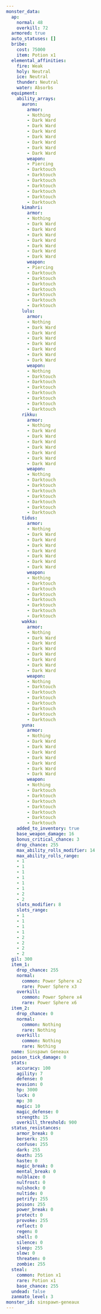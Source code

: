 ```yaml
---
monster_data:
  ap:
    normal: 48
    overkill: 72
  armored: true
  auto_statuses: []
  bribe:
    cost: 75000
    item: Potion x1
  elemental_affinities:
    fire: Weak
    holy: Neutral
    ice: Neutral
    thunder: Neutral
    water: Absorbs
  equipment:
    ability_arrays:
      auron:
        armor:
        - Nothing
        - Dark Ward
        - Dark Ward
        - Dark Ward
        - Dark Ward
        - Dark Ward
        - Dark Ward
        - Dark Ward
        weapon:
        - Piercing
        - Darktouch
        - Darktouch
        - Darktouch
        - Darktouch
        - Darktouch
        - Darktouch
        - Darktouch
      kimahri:
        armor:
        - Nothing
        - Dark Ward
        - Dark Ward
        - Dark Ward
        - Dark Ward
        - Dark Ward
        - Dark Ward
        - Dark Ward
        weapon:
        - Piercing
        - Darktouch
        - Darktouch
        - Darktouch
        - Darktouch
        - Darktouch
        - Darktouch
        - Darktouch
      lulu:
        armor:
        - Nothing
        - Dark Ward
        - Dark Ward
        - Dark Ward
        - Dark Ward
        - Dark Ward
        - Dark Ward
        - Dark Ward
        weapon:
        - Nothing
        - Darktouch
        - Darktouch
        - Darktouch
        - Darktouch
        - Darktouch
        - Darktouch
        - Darktouch
      rikku:
        armor:
        - Nothing
        - Dark Ward
        - Dark Ward
        - Dark Ward
        - Dark Ward
        - Dark Ward
        - Dark Ward
        - Dark Ward
        weapon:
        - Nothing
        - Darktouch
        - Darktouch
        - Darktouch
        - Darktouch
        - Darktouch
        - Darktouch
        - Darktouch
      tidus:
        armor:
        - Nothing
        - Dark Ward
        - Dark Ward
        - Dark Ward
        - Dark Ward
        - Dark Ward
        - Dark Ward
        - Dark Ward
        weapon:
        - Nothing
        - Darktouch
        - Darktouch
        - Darktouch
        - Darktouch
        - Darktouch
        - Darktouch
        - Darktouch
      wakka:
        armor:
        - Nothing
        - Dark Ward
        - Dark Ward
        - Dark Ward
        - Dark Ward
        - Dark Ward
        - Dark Ward
        - Dark Ward
        weapon:
        - Nothing
        - Darktouch
        - Darktouch
        - Darktouch
        - Darktouch
        - Darktouch
        - Darktouch
        - Darktouch
      yuna:
        armor:
        - Nothing
        - Dark Ward
        - Dark Ward
        - Dark Ward
        - Dark Ward
        - Dark Ward
        - Dark Ward
        - Dark Ward
        weapon:
        - Nothing
        - Darktouch
        - Darktouch
        - Darktouch
        - Darktouch
        - Darktouch
        - Darktouch
        - Darktouch
    added_to_inventory: true
    base_weapon_damage: 16
    bonus_critical_chance: 3
    drop_chance: 255
    max_ability_rolls_modifier: 14
    max_ability_rolls_range:
    - 1
    - 1
    - 1
    - 1
    - 1
    - 1
    - 2
    - 2
    slots_modifier: 8
    slots_range:
    - 1
    - 1
    - 1
    - 1
    - 2
    - 2
    - 2
    - 2
  gil: 300
  item_1:
    drop_chance: 255
    normal:
      common: Power Sphere x2
      rare: Power Sphere x3
    overkill:
      common: Power Sphere x4
      rare: Power Sphere x6
  item_2:
    drop_chance: 0
    normal:
      common: Nothing
      rare: Nothing
    overkill:
      common: Nothing
      rare: Nothing
  name: Sinspawn Geneaux
  poison_tick_damage: 0
  stats:
    accuracy: 100
    agility: 7
    defense: 0
    evasion: 0
    hp: 3000
    luck: 0
    mp: 30
    magic: 10
    magic_defense: 0
    strength: 15
    overkill_threshold: 900
  status_resistances:
    armor_break: 0
    berserk: 255
    confuse: 255
    dark: 255
    death: 255
    haste: 0
    magic_break: 0
    mental_break: 0
    nulblaze: 0
    nulfrost: 0
    nulshock: 0
    nultide: 0
    petrify: 255
    poison: 255
    power_break: 0
    protect: 0
    provoke: 255
    reflect: 0
    regen: 0
    shell: 0
    silence: 0
    sleep: 255
    slow: 0
    threaten: 0
    zombie: 255
  steal:
    common: Potion x1
    rare: Potion x1
    base_chance: 255
  undead: false
  zanmato_level: 3
monster_id: sinspawn-geneaux
---
```

